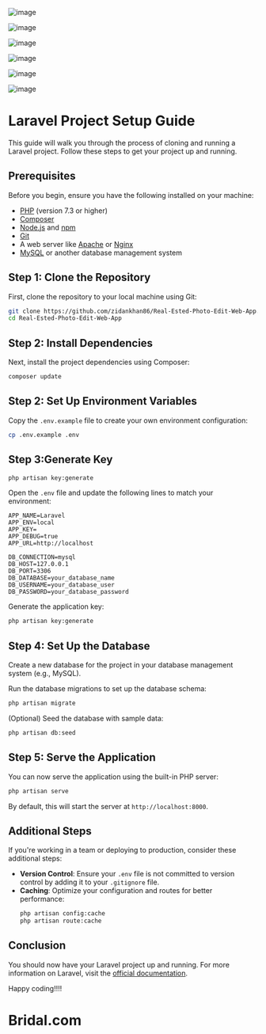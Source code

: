 ![image](https://github.com/user-attachments/assets/31290eb7-a72f-4289-ba5f-65c11702ef92)




![image](https://github.com/user-attachments/assets/feed1174-782b-46be-90ea-8465a5ec8a87)



![image](https://github.com/user-attachments/assets/50da23ff-2ff2-42da-9738-ad1471e263f8)



![image](https://github.com/user-attachments/assets/e3288a8e-9d5a-47de-81d9-e9449ff16724)


![image](https://github.com/user-attachments/assets/38228525-7bfa-4a30-ad22-3ae9629995f0)


![image](https://github.com/user-attachments/assets/b8464583-21f3-491d-bf3b-7cf69e58d12d)

# Laravel Project Setup Guide

This guide will walk you through the process of cloning and running a Laravel project. Follow these steps to get your project up and running.

## Prerequisites

Before you begin, ensure you have the following installed on your machine:

- [PHP](https://www.php.net/downloads.php) (version 7.3 or higher)
- [Composer](https://getcomposer.org/download/)
- [Node.js](https://nodejs.org/) and [npm](https://www.npmjs.com/get-npm)
- [Git](https://git-scm.com/downloads)
- A web server like [Apache](https://httpd.apache.org/download.cgi) or [Nginx](https://nginx.org/en/download.html)
- [MySQL](https://dev.mysql.com/downloads/installer/) or another database management system

## Step 1: Clone the Repository

First, clone the repository to your local machine using Git:

```bash
git clone https://github.com/zidankhan86/Real-Ested-Photo-Edit-Web-App.git
cd Real-Ested-Photo-Edit-Web-App
```

## Step 2: Install Dependencies

Next, install the project dependencies using Composer:

```bash
composer update
```

## Step 2: Set Up Environment Variables

Copy the `.env.example` file to create your own environment configuration:

```bash
cp .env.example .env
```

## Step 3:Generate Key

```bash
php artisan key:generate
```

Open the `.env` file and update the following lines to match your environment:

```env
APP_NAME=Laravel
APP_ENV=local
APP_KEY=
APP_DEBUG=true
APP_URL=http://localhost

DB_CONNECTION=mysql
DB_HOST=127.0.0.1
DB_PORT=3306
DB_DATABASE=your_database_name
DB_USERNAME=your_database_user
DB_PASSWORD=your_database_password
```

Generate the application key:

```bash
php artisan key:generate
```

## Step 4: Set Up the Database

Create a new database for the project in your database management system (e.g., MySQL).

Run the database migrations to set up the database schema:

```bash
php artisan migrate
```

(Optional) Seed the database with sample data:

```bash
php artisan db:seed
```

## Step 5: Serve the Application

You can now serve the application using the built-in PHP server:

```bash
php artisan serve
```

By default, this will start the server at `http://localhost:8000`.

## Additional Steps

If you're working in a team or deploying to production, consider these additional steps:

- **Version Control**: Ensure your `.env` file is not committed to version control by adding it to your `.gitignore` file.
- **Caching**: Optimize your configuration and routes for better performance:
  ```bash
  php artisan config:cache
  php artisan route:cache
  ```

## Conclusion

You should now have your Laravel project up and running. For more information on Laravel, visit the [official documentation](https://laravel.com/docs).

Happy coding!!!!
# Bridal.com
